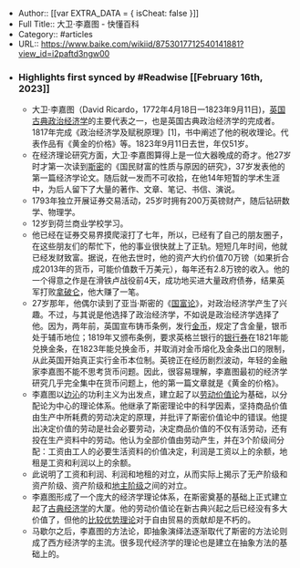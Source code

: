 - Author:: [[var EXTRA_DATA = { isCheat: false }]]
- Full Title:: 大卫·李嘉图 - 快懂百科
- Category:: #articles
- URL:: https://www.baike.com/wikiid/8753017712540141881?view_id=i2paftd3ngw00
- ### Highlights first synced by #Readwise [[February 16th, 2023]]
    - 大卫·李嘉图（David Ricardo，1772年4月18日一1823年9月11日)，[英国古典政治经济学](/wikiid/9124276606890544274?from=wiki_content&prd=innerlink)的主要代表之一，也是英国古典政治经济学的完成者。1817年完成《政治经济学及赋税原理》[1]，书中阐述了他的税收理论。代表作品有《黄金的价格》等。1823年9月11日去世，年仅51岁。
    - 在经济理论研究方面，大卫·李嘉图算得上是一位大器晚成的奇才。他27岁时才第一次读到[斯密](/wikiid/6101421730131012216?from=wiki_content&prd=innerlink)的《国民财富的性质与原因的研究》，37岁发表他的第一篇经济学论文。随后就一发而不可收拾，在他14年短暂的学术生涯中，为后人留下了大量的著作、文章、笔记、书信、演说。
    - 1793年独立开展证券交易活动，25岁时拥有200万英镑财产，随后钻研数学、物理学。
    - 12岁到荷兰商业学校学习。
    - 他已经在证券交易界摸爬滚打了七年，所以，已经有了自己的朋友圈子，在这些朋友们的帮忙下，他的事业很快就上了正轨。短短几年时间，他就已经发财致富。据说，在他去世时，他的资产大约价值70万镑（如果折合成2013年的货币，可能价值数千万美元），每年还有2.8万镑的收入。他的一个得意之作是在滑铁卢战役前4天，成功地买进大量政府债券，结果英军打败[拿破仑](/wikiid/988952399109895707?from=wiki_content&prd=innerlink)，他大赚了一笔。
    - 27岁那年，他偶尔读到了亚当·斯密的《[国富论](/wikiid/7228033568537068348?from=wiki_content&prd=innerlink)》，对政治经济学产生了兴趣。不过，与其说是他选择了政治经济学，不如说是政治经济学选择了他。因为，两年前，英国宣布铸币条例，发行[金币](/wikiid/3343265209779542945?from=wiki_content&prd=innerlink)，规定了含金量，银币处于辅币地位；1819年又颁布条例，要求英格兰银行的[银行券](/wikiid/373956250514627138?from=wiki_content&prd=innerlink)在1821年能兑换金条，在1823年能兑换金币，并取消对金币熔化及金条出口的限制，从此英国开始真正实行金币本位制。英镑正在经历剧烈波动，年轻的金融家李嘉图不能不思考货币问题。因此，很容易理解，李嘉图最初的经济学研究几乎完全集中在货币问题上，他的第一篇文章就是《黄金的价格》。
    - 李嘉图以[边沁](/wikiid/2440878625188788270?from=wiki_content&prd=innerlink)的功利主义为出发点，建立起了以[劳动价值论](/wikiid/5790777299630095957?from=wiki_content&prd=innerlink)为基础，以分配论为中心的理论体系。他继承了斯密理论中的科学因素，坚持商品价值由生产中所耗费的劳动决定的原理，并批评了斯密价值论中的错误。他提出决定价值的劳动是社会必要劳动，决定商品价值的不仅有活劳动，还有投在生产资料中的劳动。他认为全部价值由劳动产生，并在3个阶级间分配：工资由工人的必要生活资料的价值决定，利润是工资以上的余额，地租是工资和利润以上的余额。
    - 此说明了工资和利润、利润和地租的对立，从而实际上揭示了无产阶级和资产阶级、资产阶级和[地主阶级](/wikiid/3438931811334783495?from=wiki_content&prd=innerlink)之间的对立。
    - 李嘉图形成了一个庞大的经济学理论体系，在斯密奠基的基础上正式建立起了[古典经济学](/wikiid/911514409205270722?from=wiki_content&prd=innerlink)的大厦。他的劳动价值论在新古典兴起之后已经没有多大价值了，但他的[比较优势理论](/wikiid/4560060588406053626?from=wiki_content&prd=innerlink)对于自由贸易的贡献却是不朽的。
    - 马歇尔之后，李嘉图的方法论，即抽象演绎法逐渐取代了斯密的方法论则成了西方经济学的主流。很多现代经济学的理论也是建立在抽象方法的基础上的。
